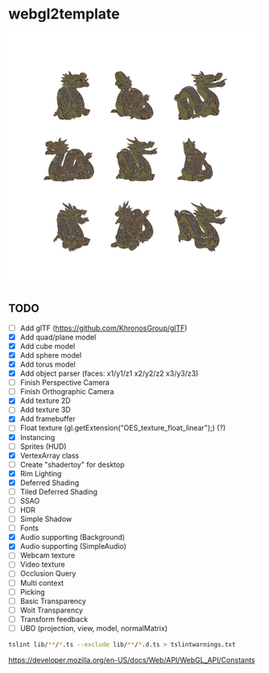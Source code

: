 # webgl2template

![alt tag](descarga.png)

## TODO
- [ ] Add glTF (https://github.com/KhronosGroup/glTF)
- [x] Add quad/plane model
- [x] Add cube model
- [x] Add sphere model
- [x] Add torus model
- [x] Add object parser (faces: x1/y1/z1 x2/y2/z2 x3/y3/z3)
- [ ] Finish Perspective Camera
- [ ] Finish Orthographic Camera
- [x] Add texture 2D
- [ ] Add texture 3D
- [x] Add framebuffer
- [ ] Float texture (gl.getExtension("OES_texture_float_linear");) (?)
- [x] Instancing
- [ ] Sprites (HUD)
- [x] VertexArray class
- [ ] Create "shadertoy" for desktop
- [x] Rim Lighting
- [x] Deferred Shading
- [ ] Tiled Deferred Shading
- [ ] SSAO
- [ ] HDR
- [ ] Simple Shadow
- [ ] Fonts
- [x] Audio supporting (Background)
- [x] Audio supporting (SimpleAudio)
- [ ] Webcam texture
- [ ] Video texture
- [ ] Occlusion Query
- [ ] Multi context
- [ ] Picking
- [ ] Basic Transparency
- [ ] Woit Transparency
- [ ] Transform feedback
- [ ] UBO (projection, view, model, normalMatrix)

```bash
tslint lib/**/*.ts --exclude lib/**/*.d.ts > tslintwarnings.txt
```

https://developer.mozilla.org/en-US/docs/Web/API/WebGL_API/Constants